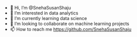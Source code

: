 - 👋 Hi, I’m @SnehaSusanShaju
- 👀 I’m interested in data analytics
- 🌱 I’m currently learning data science
- 💞️ I’m looking to collaborate on machine learning projects
- 📫 How to reach me https://github.com/SnehaSusanShaju

<!---
SnehaSusanShaju/SnehaSusanShaju is a ✨ special ✨ repository because its `README.md` (this file) appears on your GitHub profile.
You can click the Preview link to take a look at your changes.
--->
